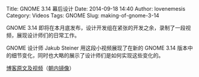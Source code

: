 Title: GNOME 3.14 幕后设计
Date: 2014-09-18 14:40
Author: lovenemesis
Category: Videos
Tags: GNOME
Slug: making-of-gnome-3-14

GNOME 3.14
即将在本月底发布，设计开发组在紧张的开发之余，录制了一段视频，展现设计师们的日常工作。

GNOME 设计师 Jakub Steiner 用这段小视频展现了在新的 GNOME 3.14
版本中的细节变化，同时也大略的展示了设计师们是如何实现这些变化的。

[博客原文及视频](http://jimmac.musichall.cz/blog/2014-09-17-making-of-gnome-3-14/)（[朝内镜像](http://v.youku.com/v_show/id_XNzg1MjcxNzU2.html)）
